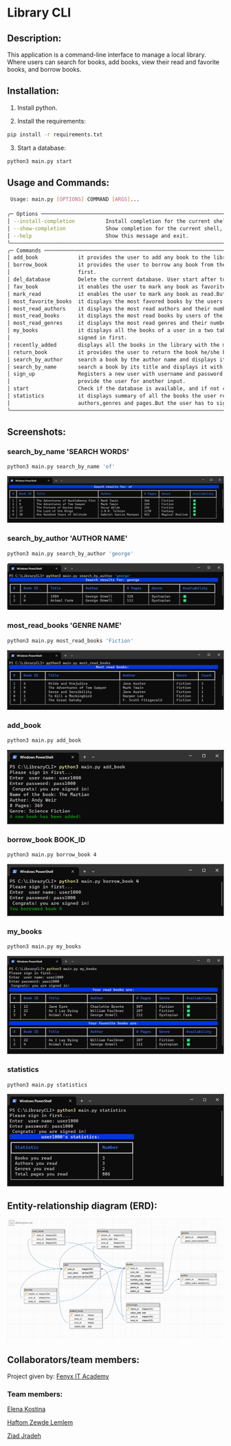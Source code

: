 # Library CLI

## Description:

This application is a command-line interface to manage a local library. Where users can search for books, add books, view their read and favorite books, and borrow books.

## Installation:

1. Install python.

2. Install the requirements:
```bash
pip install -r requirements.txt
```
3. Start a database:
```bash
python3 main.py start
```

## Usage and Commands:
```bash
 Usage: main.py [OPTIONS] COMMAND [ARGS]...

╭─ Options ─────────────────────────────────────────────────────────────────────────────────────────────────────────╮
│ --install-completion          Install completion for the current shell.                                           │
│ --show-completion             Show completion for the current shell, to copy it or customize the installation.    │
│ --help                        Show this message and exit.                                                         │
╰───────────────────────────────────────────────────────────────────────────────────────────────────────────────────╯
╭─ Commands ────────────────────────────────────────────────────────────────────────────────────────────────────────╮
│ add_book             it provides the user to add any book to the library.But the user has to signed in first.     │
│ borrow_book          it provides the user to borrow any book from the library.But the user has to signed in       │
│                      first.                                                                                       │
│ del_database         Delete the current database. User start after to create a new one.                           │
│ fav_book             it enables the user to mark any book as favorite.But the user has to signed in first.        │
│ mark_read            it enables the user to mark any book as read.But the user has to signed in first.            │
│ most_favorite_books  it displays the most favored books by the users of the library.                              │
│ most_read_authors    it displays the most read authors and their number.                                          │
│ most_read_books      it displays the most read books by users of the library.                                     │
│ most_read_genres     it displays the most read genres and their number.                                           │
│ my_books             it displays all the books of a user in a two table, read and favorite.But the user has to    │
│                      signed in first.                                                                             │
│ recently_added       displays all the books in the library with the most recent on the top.                       │
│ return_book          it provides the user to return the book he/she borrowed.But the user has to signed in first. │
│ search_by_author     search a book by the author name and displays it with its detail information.                │
│ search_by_name       search a book by its title and displays it with its detail information.                      │
│ sign_up              Registers a new user with username and password. if the username is occupied, it notifys and │
│                      provide the user for another input.                                                          │
│ start                Check if the database is available, and if not create a new database.                        │
│ statistics           it displays summary of all the books the user read in terms of number of books,              │
│                      authors,genres and pages.But the user has to signed in first.                                │
╰───────────────────────────────────────────────────────────────────────────────────────────────────────────────────╯
```

## Screenshots:
### search_by_name 'SEARCH WORDS'
```bash
python3 main.py search_by_name 'of'
```
![search by name](screenshots/search_by_name.png)

### search_by_author 'AUTHOR NAME'
```bash
python3 main.py search_by_author 'george'
```
![search by author](screenshots/search_by_author.png)

### most_read_books 'GENRE NAME'
```bash
python3 main.py most_read_books 'Fiction'
```
![most read books](screenshots/most_read_books.png)

### add_book
```bash
python3 main.py add_book
```
![add book](screenshots/add_book.png)

### borrow_book BOOK_ID
```bash
python3 main.py borrow_book 4
```
![borrow book](screenshots/borrow_book.png)

### my_books
```bash
python3 main.py my_books
```
![my books](screenshots/my_books.png)

### statistics
```bash
python3 main.py statistics
```
![statistics](screenshots/statistics.png)

## Entity-relationship diagram (ERD):
![ERD](screenshots/ERD.png)


## Collaborators/team members:

Project given by: [Fenyx IT Academy](https://github.com/fenyx-it-academy)

### Team members:

[Elena Kostina](https://github.com/elen-ladder)

[Haftom Zewde Lemlem](https://github.com/HaftomZ)

[Ziad Jradeh](https://github.com/ziad-jradeh)


